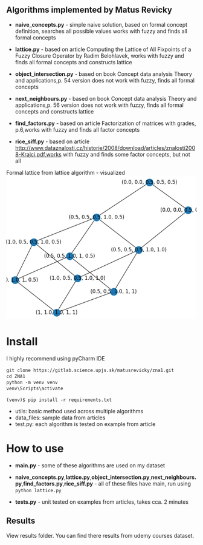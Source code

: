 ## Algorithms implemented by Matus Revicky
* **naive_concepts.py** - simple naive solution, based on formal concept definition, searches all possible values
works with fuzzy and finds all formal concepts

* **lattice.py** - based on article Computing the Lattice of All Fixpoints of a Fuzzy Closure Operator 
by Radim Belohlavek, works with fuzzy and finds all formal concepts and constructs lattice

* **object_intersection.py** - based on book Concept data analysis Theory and applications,p. 54 version does not work with 
fuzzy, finds all formal concepts

* **next_neighbours.py** - based on book Concept data analysis Theory and applications,p. 56 version does not work with 
fuzzy, finds all formal concepts and constructs lattice

* **find_factors.py** - based on article Factorization of matrices with grades, p.6,works with fuzzy and 
finds all factor concepts

* **rice_siff.py** - based on article http://www.dataznalosti.cz/historie/2008/download/articles/znalosti2008-Krajci.pdf,works with fuzzy and 
finds some factor concepts, but not all

Formal lattice from lattice algorithm - visualized
![Lattice sample](images/lattice_sample.png)

# Install

I highly recommend using pyCharm IDE
```
git clone https://gitlab.science.upjs.sk/matusrevicky/zna1.git
cd ZNA1
python -m venv venv
venv\Scripts\activate
```
```
(venv)$ pip install -r requirements.txt
``` 

* utils: basic method used across multiple algorithms
* data_files: sample data from articles
* test.py: each algorithm is tested on example from article

# How to use
* **main.py** - some of these algorithms are used on my dataset

* **naive_concepts.py**,**lattice.py**,**object_intersection.py**,**next_neighbours.py**,**find_factors.py**,**rice_siff.py** - all of these files have main, run using `python lattice.py` 
 
* **tests.py** - unit tested on examples from articles, takes cca. 2 minutes

## Results
View results folder. You can find there results from udemy courses dataset. 
